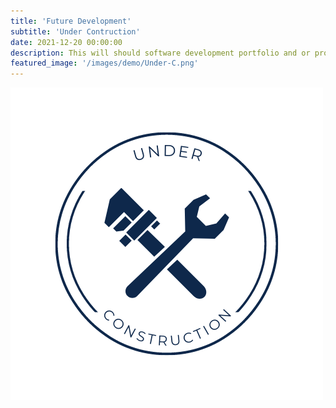 ```yaml
---
title: 'Future Development'
subtitle: 'Under Contruction'
date: 2021-12-20 00:00:00
description: This will should software development portfolio and or projects
featured_image: '/images/demo/Under-C.png'
---
```

![](/images/demo/Under-C.png)
